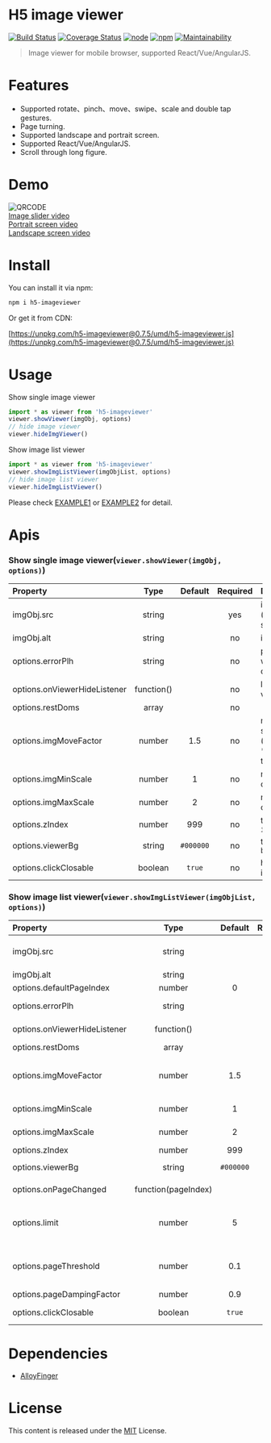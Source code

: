 # H5 image viewer
[![Build Status](https://travis-ci.org/TUBB/h5-imageviewer.svg?branch=master)](https://travis-ci.org/TUBB/h5-imageviewer)
[![Coverage Status](https://coveralls.io/repos/github/TUBB/h5-imageviewer/badge.svg)](https://coveralls.io/github/TUBB/h5-imageviewer)
[![node](https://img.shields.io/badge/node->%3D10.3.0-brightgreen)](https://www.npmjs.com/package/h5-imageviewer) 
[![npm](https://img.shields.io/badge/npm-v6.1.0-orange)](https://www.npmjs.com/package/h5-imageviewer)
[![Maintainability](https://codeclimate.com/github/TUBB/h5-imageviewer/badges/gpa.svg)](https://codeclimate.com/github/TUBB/h5-imageviewer)

> Image viewer for mobile browser, supported React/Vue/AngularJS.

# Features
* Supported rotate、pinch、move、swipe、scale and double tap gestures.
* Page turning.
* Supported landscape and portrait screen.
* Supported React/Vue/AngularJS.
* Scroll through long figure.

# Demo
![QRCODE](https://i.loli.net/2019/07/28/5d3cfc6643ec611808.png)  
[Image slider video](http://tubb.github.io/h5-imageviewer/1564587977275048.mp4)  
[Portrait screen video](http://tubb.github.io/h5-imageviewer/1564584324582171.mp4)  
[Landscape screen video](http://tubb.github.io/h5-imageviewer/1564587116005125.mp4)  

# Install

You can install it via npm:

```html
npm i h5-imageviewer
```

Or get it from CDN:

[https://unpkg.com/h5-imageviewer@0.7.5/umd/h5-imageviewer.js](https://unpkg.com/h5-imageviewer@0.7.5/umd/h5-imageviewer.js)

# Usage
Show single image viewer
```js
import * as viewer from 'h5-imageviewer'
viewer.showViewer(imgObj, options)
// hide image viewer
viewer.hideImgViewer()
```
Show image list viewer
```js
import * as viewer from 'h5-imageviewer'
viewer.showImgListViewer(imgObjList, options)
// hide image list viewer
viewer.hideImgListViewer()
```

Please check [EXAMPLE1](https://github.com/TUBB/h5-imageviewer/blob/master/src/example/example.js) or [EXAMPLE2](https://github.com/TUBB/h5-imageviewer/tree/master/public/cdn-test.html) for detail.

# Apis

### Show single image viewer(`viewer.showViewer(imgObj, options)`)
| Property         |  Type   | Default | Required | Description                                                               |
| :--------------- | :-----: | :-----: | :------: | :------------------------------------------------------------------------ |
| imgObj.src | string | | yes | img src attr (base64 also supported) |
| imgObj.alt | string | | no | img alt attr |
| options.errorPlh | string | | no | placeholder when image onerror |
| options.onViewerHideListener | function() | | no | listener for viewer hide |
| options.restDoms | array | | no |  | the attach dom array |
| options.imgMoveFactor | number | 1.5 | no | movement speed (imgMoveFactor * translateX or translateY) |
| options.imgMinScale | number | 1 | no | minimum scale of the image |
| options.imgMaxScale | number | 2 | no | maximum scale of the image |
| options.zIndex | number | 999 | no | the viewer `z-index` |
| options.viewerBg | string | `#000000` | no | the viewer `background` |
| options.clickClosable | boolean | `true` | no | hide the viewer if click |

### Show image list viewer(`viewer.showImgListViewer(imgObjList, options)`)
| Property         |  Type   | Default | Required | Description                                                               |
| :--------------- | :-----: | :-----: | :------: | :------------------------------------------------------------------------ |
| imgObj.src | string | | yes | img src attr (base64 also supported) |
| imgObj.alt | string | | no | img alt attr |
| options.defaultPageIndex | number | 0 | no | default page index |
| options.errorPlh | string | | no | placeholder when image onerror |
| options.onViewerHideListener | function() | | no | listener for viewer hide |
| options.restDoms | array | | no |  | the attach dom array |
| options.imgMoveFactor | number | 1.5 | no | movement speed (imgMoveFactor * translateX or translateY) |
| options.imgMinScale | number | 1 | no | minimum scale of the image |
| options.imgMaxScale | number | 2 | no | maximum scale of the image |
| options.zIndex | number | 999 | no | the viewer `z-index` |
| options.viewerBg | string | `#000000` | no | the viewer `background` |
| options.onPageChanged | function(pageIndex) | | no | the page changed listener |
| options.limit | number | 5 | no | how many pages will be kept offscreen in an idle state |
| options.pageThreshold | number | 0.1 | no | threshold of go to next or prev page (window.innerWidth * pageThreshold) |
| options.pageDampingFactor | number | 0.9 | no | damping factor |
| options.clickClosable | boolean | `true` | no | hide the viewer if click |

# Dependencies
* [AlloyFinger](https://github.com/AlloyTeam/AlloyFinger)

# License
This content is released under the [MIT](http://opensource.org/licenses/MIT) License.
